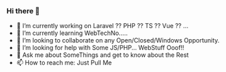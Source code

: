 ### Hi there 👋
- 🔭 I’m currently working on Laravel ?? PHP ?? TS ?? Vue ?? ...
- 🌱 I’m currently learning WebTechNo.....
- 👯 I’m looking to collaborate on any Open/Closed/Windows Opportunity.
- 🤔 I’m looking for help with Some JS/PHP... WebStuff Ooof!!
- 💬 Ask me about SomeThings and get to know about the Rest
- 📫 How to reach me: Just Pull Me

<!--
**preetom/preetom** is a ✨ _special_ ✨ repository because its `README.md` (this file) appears on your GitHub profile.

Here are some ideas to get you started:

- 🔭 I’m currently working on ...
- 🌱 I’m currently learning ...
- 👯 I’m looking to collaborate on ...
- 🤔 I’m looking for help with ...
- 💬 Ask me about ...
- 📫 How to reach me: ...
- 😄 Pronouns: ...
- ⚡ Fun fact: ...
-->
